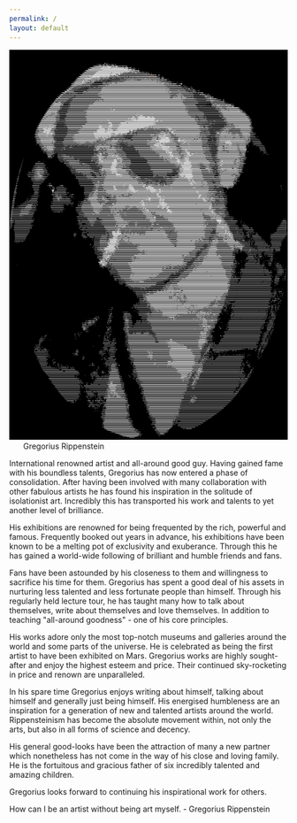 ```yaml
---
permalink: /
layout: default
---
```


<div class="section">
<img src="/f/i/gregorius-rippenstein.jpeg" class="profile_image"/>

<div style="padding-left: 5%;">
<span class="first_name">Gregorius</span>
<span class="last_name">Rippenstein</span>
</div>

</div>

International renowned artist and all-around good guy. Having gained fame with his boundless talents, Gregorius has now entered a phase of consolidation. After having been involved with many collaboration with other fabulous artists he has found his inspiration in the solitude of isolationist art. Incredibly this has transported his work and talents to yet another level of brilliance.

His exhibitions are renowned for being frequented by the rich, powerful and famous. Frequently booked out years in advance, his exhibitions have been known to be a melting pot of exclusivity and exuberance. Through this he has gained a world-wide following of brilliant and humble friends and fans.

Fans have been astounded by his closeness to them and willingness to sacrifice his time for them. Gregorius has spent a good deal of his assets in nurturing less talented and less fortunate people than himself. Through his regularly held lecture tour, he has taught many how to talk about themselves, write about themselves and love themselves. In addition to teaching "all-around goodness" - one of his core principles.

His works adore only the most top-notch museums and galleries around the world and some parts of the universe. He is celebrated as being the first artist to have been exhibited on Mars. Gregorius works are highly sought-after and enjoy the highest esteem and price. Their continued sky-rocketing in price and renown are unparalleled.

In his spare time Gregorius enjoys writing about himself, talking about himself and generally just being himself. His energised humbleness are an inspiration for a generation of new and talented artists around the world. Rippensteinism has become the absolute movement within, not only the arts, but also in all forms of science and decency.

His general good-looks have been the attraction of many a new partner which nonetheless has not come in the way of his close and loving family. He is the fortuitous and gracious father of six incredibly talented and amazing children.

Gregorius looks forward to continuing his inspirational work for others.

<span class="quote">How can I be an artist without being art myself.</span>
<span class="quote_signature">- Gregorius Rippenstein</span>
